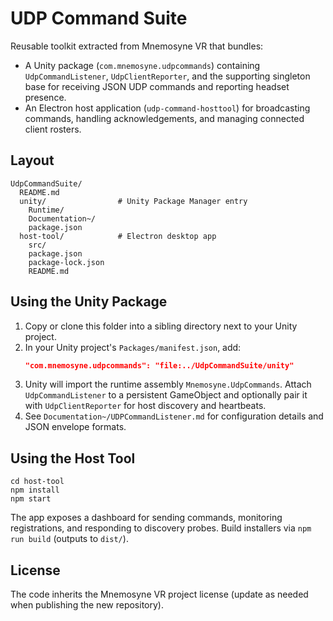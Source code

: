 # UDP Command Suite

Reusable toolkit extracted from Mnemosyne VR that bundles:

- A Unity package (`com.mnemosyne.udpcommands`) containing `UdpCommandListener`, `UdpClientReporter`, and the supporting singleton base for receiving JSON UDP commands and reporting headset presence.
- An Electron host application (`udp-command-hosttool`) for broadcasting commands, handling acknowledgements, and managing connected client rosters.

## Layout

```
UdpCommandSuite/
  README.md
  unity/                # Unity Package Manager entry
    Runtime/
    Documentation~/
    package.json
  host-tool/            # Electron desktop app
    src/
    package.json
    package-lock.json
    README.md
```

## Using the Unity Package

1. Copy or clone this folder into a sibling directory next to your Unity project.
2. In your Unity project's `Packages/manifest.json`, add:
   ```json
   "com.mnemosyne.udpcommands": "file:../UdpCommandSuite/unity"
   ```
3. Unity will import the runtime assembly `Mnemosyne.UdpCommands`. Attach `UdpCommandListener` to a persistent GameObject and optionally pair it with `UdpClientReporter` for host discovery and heartbeats.
4. See `Documentation~/UDPCommandListener.md` for configuration details and JSON envelope formats.

## Using the Host Tool

```
cd host-tool
npm install
npm start
```

The app exposes a dashboard for sending commands, monitoring registrations, and responding to discovery probes. Build installers via `npm run build` (outputs to `dist/`).

## License

The code inherits the Mnemosyne VR project license (update as needed when publishing the new repository).
